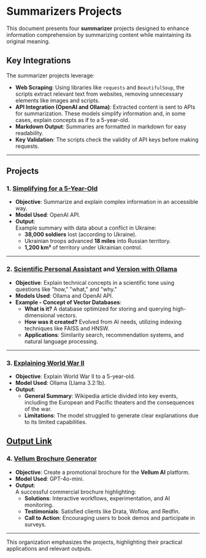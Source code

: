 # Summarizers Projects  

This document presents four **summarizer** projects designed to enhance information comprehension by summarizing content while maintaining its original meaning.  

## Key Integrations  
The summarizer projects leverage:  
- **Web Scraping**: Using libraries like `requests` and `BeautifulSoup`, the scripts extract relevant text from websites, removing unnecessary elements like images and scripts.  
- **API Integration (OpenAI and Ollama)**: Extracted content is sent to APIs for summarization. These models simplify information and, in some cases, explain concepts as if to a 5-year-old.  
- **Markdown Output**: Summaries are formatted in markdown for easy readability.  
- **Key Validation**: The scripts check the validity of API keys before making requests.  

---

## Projects  

### 1. [Simplifying for a 5-Year-Old](https://github.com/arielabade/llmEngineering/blob/main/summarizers/llmsAssistants/00summarizerOpenAI.py)  
- **Objective**: Summarize and explain complex information in an accessible way.  
- **Model Used**: OpenAI API.  
- **Output**:  
  Example summary with data about a conflict in Ukraine:  
  - **38,000 soldiers** lost (according to Ukraine).  
  - Ukrainian troops advanced **18 miles** into Russian territory.  
  - **1,200 km²** of territory under Ukrainian control.  

---

### 2. [Scientific Personal Assistant](https://github.com/arielabade/llmEngineering/blob/main/summarizers/llmsAssistants/01personalAssistantTechConceptsOpenAI.py) and [Version with Ollama](https://github.com/arielabade/llmEngineering/blob/main/summarizers/llmsAssistants/01personalAssistantTechConceptsOllama.py)  
- **Objective**: Explain technical concepts in a scientific tone using questions like "how," "what," and "why."  
- **Models Used**: Ollama and OpenAI API.  
- **Example - Concept of Vector Databases**:  
  - **What is it?** A database optimized for storing and querying high-dimensional vectors.  
  - **How was it created?** Evolved from AI needs, utilizing indexing techniques like FAISS and HNSW.  
  - **Applications**: Similarity search, recommendation systems, and natural language processing.  

---

### 3. [Explaining World War II](https://github.com/arielabade/llmEngineering/blob/main/summarizers/llmsAssistants/02summarizerOllama5YearOld.py)  
- **Objective**: Explain World War II to a 5-year-old.  
- **Model Used**: Ollama (Llama 3.2:1b).  
- **Output**:  
  - **General Summary**: Wikipedia article divided into key events, including the European and Pacific theaters and the consequences of the war.  
  - **Limitations**: The model struggled to generate clear explanations due to its limited capabilities.  

[Output Link](https://github.com/arielabade/llmEngineering/blob/main/summarizers/llmsAssistants/02summarizerOllama5YearOld.py)
---

### 4. [Vellum Brochure Generator](https://github.com/arielabade/llmEngineering/blob/main/summarizers/llmsAssistants/03vellumBrochureGenerator.py)  
- **Objective**: Create a promotional brochure for the **Vellum AI** platform.  
- **Model Used**: GPT-4o-mini.  
- **Output**:  
  A successful commercial brochure highlighting:  
  - **Solutions**: Interactive workflows, experimentation, and AI monitoring.  
  - **Testimonials**: Satisfied clients like Drata, Woflow, and Redfin.  
  - **Call to Action**: Encouraging users to book demos and participate in surveys.  

---

This organization emphasizes the projects, highlighting their practical applications and relevant outputs.
